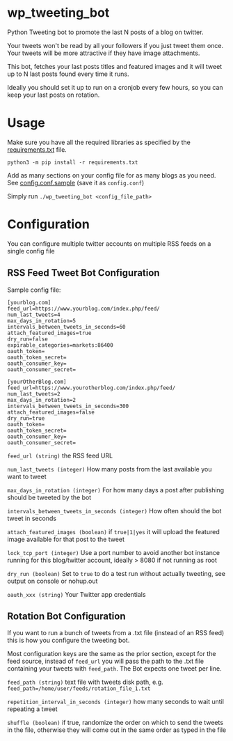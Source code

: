 # wp_tweeting_bot

Python Tweeting bot to promote the last N posts of a blog on twitter.

Your tweets won't be read by all your followers if you just tweet them once.
Your tweets will be more attractive if they have image attachments.

This bot, fetches your last posts titles and featured images and it will tweet up to N last posts found every time it runs.

Ideally you should set it up to run on a cronjob every few hours, so you can keep your last posts on rotation.

# Usage
Make sure you have all the required libraries as specified by the [requirements.txt](requirements.txt) file.

`python3 -m pip install -r requirements.txt`

Add as many sections on your config file for as many blogs as you need.
See [config.conf.sample](config.conf.sample) (save it as `config.conf`)

Simply run `./wp_tweeting_bot <config_file_path>`

# Configuration
You can configure multiple twitter accounts on multiple RSS feeds on a single config file

## RSS Feed Tweet Bot Configuration

Sample config file:
```
[yourblog.com]
feed_url=https://www.yourblog.com/index.php/feed/
num_last_tweets=4
max_days_in_rotation=5
intervals_between_tweets_in_seconds=60
attach_featured_images=true
dry_run=false
expirable_categories=markets:86400
oauth_token=
oauth_token_secret=
oauth_consumer_key=
oauth_consumer_secret=

[yourOtherBlog.com]
feed_url=https://www.yourotherblog.com/index.php/feed/
num_last_tweets=2
max_days_in_rotation=2
intervals_between_tweets_in_seconds=300
attach_featured_images=false
dry_run=true
oauth_token=
oauth_token_secret=
oauth_consumer_key=
oauth_consumer_secret=
```


`feed_url (string)` the RSS feed URL

`num_last_tweets (integer)` How many posts from the last available you want to tweet

`max_days_in_rotation (integer)` For how many days a post after publishing should be tweeted by the bot

`intervals_between_tweets_in_seconds (integer)` How often should the bot tweet in seconds

`attach_featured_images (boolean)` if `true|1|yes` it will upload the featured image available for that post to the tweet

`lock_tcp_port (integer)` Use a port number to avoid another bot instance running for this blog/twitter account, ideally > 8080 if not running as root

`dry_run (boolean)` Set to `true` to do a test run without actually tweeting, see output on console or nohup.out

`oauth_xxx (string)` Your Twitter app credentials

## Rotation Bot Configuration

If you want to run a bunch of tweets from a .txt file (instead of an RSS feed) this is how you configure the tweeting bot.

Most configuration keys are the same as the prior section, except for the feed source, instead of `feed_url` you will pass the path to the .txt file containing your tweets with `feed_path`. The Bot expects one tweet per line.

`feed_path (string)` text file with tweets disk path, e.g. `feed_path=/home/user/feeds/rotation_file_1.txt`

`repetition_interval_in_seconds (integer)` how many seconds to wait until repeating a tweet

`shuffle (boolean)` if true, randomize the order on which to send the tweets in the file, otherwise they will come out in the same order as typed in the file
